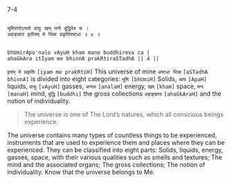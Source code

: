 ## <a name='_4'></a>
7-4


```shloka-sa

भूमिरापोऽनलो वायुः खम् मनो बुद्धिरेव च ।
अहङ्कार इतीयम् मे भिन्ना प्रकृतिरष्टधा ॥ ४ ॥

```
```shloka-sa-hk

bhUmirApo'nalo vAyuH kham mano buddhireva ca |
ahaGkAra itIyam me bhinnA prakRtiraSTadhA || 4 ||

```
`इयम् मे प्रकृतिः` `[iyam me prakRtiH]` This universe of mine `अष्टधा भिन्ना` `[aSTadhA bhinnA]` is divided into eight categories: `भूमिः` `[bhUmiH]` Solids, `आपः` `[ApaH]` liquids, `वायुः` `[vAyuH]` gasses, `अनलः` `[analaH]` energy, `खम्` `[kham]` space, `मनः` `[manaH]` mind, `बुद्धि` `[buddhi]` the gross collections `अहङ्कारः` `[ahaGkAraH]` and the notion of individuality.


<a name='applnote_120'></a>
> The universe is one of The Lord’s natures, which all conscious beings experience.



The universe contains many types of countless things to be experienced, instruments that are used to experience them and places where they can be experienced. They can be classified into eight parts: Solids, liquids, energy, gasses, space, with their various qualities such as smells and textures; The mind and the associated organs; The gross collections; The notion of individuality. Know that the universe belongs to Me.


